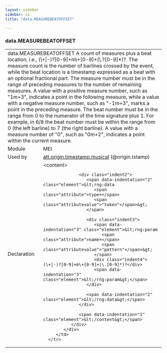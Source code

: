 ```yaml
---
layout: sidebar
sidebar: s1
title: "data.MEASUREBEATOFFSET"

---
```


<div class="macroSpec">
   <h3 id="data.MEASUREBEATOFFSET">data.MEASUREBEATOFFSET</h3>
   <table class="wovenodd">
      <tr>
         <td colspan="2" class="wovenodd-col2">
            <span class="label">data.MEASUREBEATOFFSET</span> A count of measures plus a beat location, i.e., (\+|-)?[0-9]+m\+[0-9]+(\.?[0-9]*)?.
            The
            measure count is the number of barlines crossed by the event, while the beat location
            is a
            timestamp expressed as a beat with an optional fractional part. The measure number
            must be
            in the range of preceding measures to the number of remaining measures. A value with
            a
            positive measure number, such as "1m+3", indicates a point in the following measure,
            while a
            value with a negative measure number, such as "-1m+3", marks a point in the preceding
            measure. The beat number must be in the range from 0 to the numerator of the time
            signature
            plus 1. For example, in 6/8 the beat number must be within the range from 0 (the left
            barline) to 7 (the right barline). A value with a measure number of "0", such as "0m+2",
            indicates a point within the current measure.
         </td>
      </tr>
      <tr>
         <td class="wovenodd-col1">
            <span class="label" lang="en">Module</span>
         </td>
         <td class="wovenodd-col2">MEI</td>
      </tr>
      <tr>
         <td class="wovenodd-col1">
            <span class="label" lang="en">Used by</span>
         </td>
         <td class="wovenodd-col2">
            <div class="parent">
               <a class="link_odd_classSpec" href="/v3/att.origin.timestamp.musical">att.origin.timestamp.musical</a> (@origin.tstamp)
            </div>
         </td>
      </tr>
      <tr>
         <td class="wovenodd-col1">
            <span class="label" lang="en">Declaration</span>
         </td>
         <td class="wovenodd-col2">
            <div xml:space="preserve" class="pre">
               <div class="indent1">
                  <span data-indentation="1" class="element">&lt;content&gt;</span>
                  
                  <div class="indent2">
                     <span data-indentation="2" class="element">&lt;rng:data 
                        <span class="attribute">type=</span>
                        <span class="attributevalue">"token"</span>&gt;
                     </span>
                     
                     <div class="indent3">
                        <span data-indentation="3" class="element">&lt;rng:param 
                           <span class="attribute">name=</span>
                           <span class="attributevalue">"pattern"</span>&gt;
                        </span>
                        <div class="indent4">(\+|-)?[0-9]+m\+[0-9]+(\.[0-9]*)?</div>
                        <span data-indentation="3" class="element">&lt;/rng:param&gt;</span>
                     </div>
                     
                     <span data-indentation="2" class="element">&lt;/rng:data&gt;</span>
                  </div>
                  
                  <span data-indentation="1" class="element">&lt;/content&gt;</span>
               </div>
            </div>
         </td>
      </tr>
   </table>
</div>